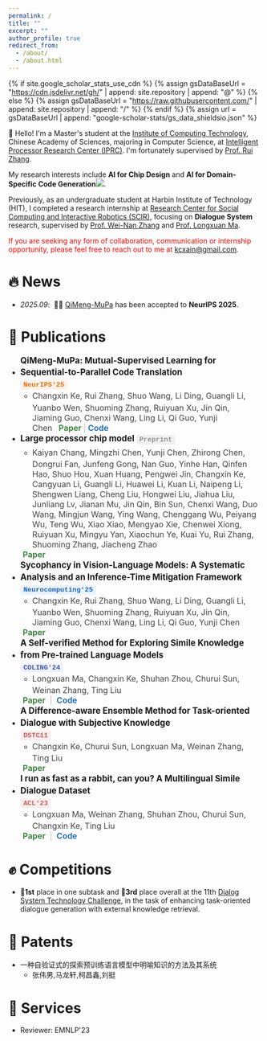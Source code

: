 ```yaml
---
permalink: /
title: ""
excerpt: ""
author_profile: true
redirect_from: 
  - /about/
  - /about.html
---
```


{% if site.google_scholar_stats_use_cdn %}
{% assign gsDataBaseUrl = "https://cdn.jsdelivr.net/gh/" | append: site.repository | append: "@" %}
{% else %}
{% assign gsDataBaseUrl = "https://raw.githubusercontent.com/" | append: site.repository | append: "/" %}
{% endif %}
{% assign url = gsDataBaseUrl | append: "google-scholar-stats/gs_data_shieldsio.json" %}
<style>


<style>
/* 会议标签：保持你之前的学术方框风格 */
.conference-tag {
  display: inline-block;
  border: 1.6px solid #3f51b5;
  color: #3f51b5;
  font-weight: 600;
  font-size: 0.85rem;
  padding: 0.2em 0.55em;
  border-radius: 6px;
  margin-right: 0.4em;
  background-color: rgba(63,81,181,0.05);
  transition: all 0.2s ease;
}


/* 链接部分整体容器 */
.pub-links {
  margin-left: 0.3em;
  font-size: 1.00rem;
}

/* 分隔符 */
.sep {
  color: #bbb;
  margin: 0 0.25em;
}

/* ---- 链接样式（无边框，仅颜色） ---- */
.pub-link {
  text-decoration: none;
  font-weight: 600;
  transition: all 0.15s ease;
  position: relative;
}

/* Paper - 学术绿色 */
.pub-link.paper {
  color: #2e7d32;
}
.pub-link.paper:hover {
  color: #1b5e20;
  text-decoration: underline;
}

/* Code - 工程蓝 */
.pub-link.code {
  color: #1565c0;
}
.pub-link.code:hover {
  color: #0d47a1;
  text-decoration: underline;
}

/* 深色模式自适应 */
@media (prefers-color-scheme: dark) {
  .pub-link.paper { color: #81c784; }
  .pub-link.paper:hover { color: #a5d6a7; }
  .pub-link.code { color: #64b5f6; }
  .pub-link.code:hover { color: #90caf9; }
  .sep { color: #777; }
}
</style>


<style>
.conference-tag {
  display: inline-block;
  font-weight: 600;
  font-size: 0.85rem;
  padding: 0.15em 0.45em;
  border-radius: 4px;
  margin-right: 0.4em;
  transition: background-color 0.2s ease, color 0.2s ease;

  /* 关键部分 ↓↓↓ */
  font-family: "Menlo", "Consolas", "Courier New", monospace !important;
  font-variant-ligatures: none;
  font-feature-settings: "liga" 0, "calt" 0, "clig" 0;
  -webkit-font-smoothing: antialiased;
}

/* === 顶会（鲜艳醒目）=== */
.conference-tag[data-conf="NeurIPS"] { color: #ef6c00; background-color: rgba(239,108,0,0.07); }   /* 橙色 */
.conference-tag[data-conf="ICML"]   { color: #2e7d32; background-color: rgba(46,125,50,0.07); }   /* 绿色 */
.conference-tag[data-conf="ICLR"]   { color: #8e24aa; background-color: rgba(142,36,170,0.07); }  /* 紫色 */

/* === 其他AI顶会（次一级，区分但不喧宾夺主）=== */
.conference-tag[data-conf="AAAI"]   { color: #1565c0; background-color: rgba(21,101,192,0.07); }  /* 蓝色偏冷 */
.conference-tag[data-conf="IJCAI"]  { color: #00897b; background-color: rgba(0,137,123,0.07); }   /* 青绿 */
.conference-tag[data-conf="ACL"]    { color:rgb(202, 91, 91); background-color: rgba(198,40,40,0.07); }   /* 红色 */
.conference-tag[data-conf="EMNLP"]  { color: #6d4c41; background-color: rgba(109,76,65,0.07); }   /* 棕色 */

/* === 其他会议 / 期刊 === */
.conference-tag[data-conf="COLING"] { color: #3f51b5; background-color: rgba(63,81,181,0.07); }
.conference-tag[data-conf="Neurocomputing"] { color: #1565c0; background-color: rgba(21,101,192,0.07); }

/* === Preprint 灰色标签 === */
.conference-tag[data-conf="Preprint"] {
  color: #666;
  background-color: rgba(0,0,0,0.05);
  font-weight: 500;
}

/* === Hover 效果（轻微）=== */
.conference-tag:hover {
  background-color: rgba(0,0,0,0.08);
}

/* === 深色模式 === */
@media (prefers-color-scheme: dark) {
  .conference-tag[data-conf="NeurIPS"] { color: #ffb74d; background-color: rgba(255,183,77,0.1); }
  .conference-tag[data-conf="ICML"]   { color: #81c784; background-color: rgba(129,199,132,0.1); }
  .conference-tag[data-conf="ICLR"]   { color: #ba68c8; background-color: rgba(186,104,200,0.1); }

  .conference-tag[data-conf="AAAI"]   { color: #64b5f6; background-color: rgba(100,181,246,0.1); }
  .conference-tag[data-conf="IJCAI"]  { color: #4db6ac; background-color: rgba(77,182,172,0.1); }
  .conference-tag[data-conf="ACL"]    { color: #ef9a9a; background-color: rgba(239,154,154,0.1); }
  .conference-tag[data-conf="EMNLP"]  { color: #a1887f; background-color: rgba(161,136,127,0.1); }

  .conference-tag[data-conf="COLING"] { color: #9fa8da; background-color: rgba(159,168,218,0.1); }
  .conference-tag[data-conf="Neurocomputing"] { color: #64b5f6; background-color: rgba(100,181,246,0.1); }

  .conference-tag[data-conf="Preprint"] {
    color: #aaa;
    background-color: rgba(255,255,255,0.05);
  }
}

.paper-title {
  font-size: 1.05rem;          /* 比正文稍大，清晰突出 */
  font-weight: 650;           /* 比 normal 粗一点，但不至于太重 */
  line-height: 1.4;
  display: inline-block;
  margin-bottom: 0.2em;
}
</style>
<style>
.paper-authors {
  font-size: 1.0rem;
  font-weight: 400;
  line-height: 1.6;
  margin-right: 0.5em;
  display: inline;
  color: #444;
  margin-bottom: 0.75em;
}

/* 自动高亮后的样式 */
.paper-authors .me {
  font-weight: 650;
  color: #2c3e50;
  text-decoration: underline;
  text-underline-offset: 3px;
}
@media (prefers-color-scheme: dark) {
  .paper-authors .me {
    color: #d0d3d4;
  }
}
</style>

<script>
document.addEventListener("DOMContentLoaded", () => {
  document.querySelectorAll(".paper-authors").forEach(el => {
    el.innerHTML = el.innerHTML.replace(
      /\bChangxin Ke\b/g,
      '<span class="me">Changxin Ke</span>'
    );
  });
});
</script>


<span class='anchor' id='about-me'></span>

🤗 Hello! I'm a Master's student at the <a href='http://www.ict.cas.cn'>Institute of Computing Technology</a>, Chinese Academy of Sciences, majoring in Computer Science, at <a href='http://ict.cas.cn/jssgk/zzjg/kyxt/znclq/js/'>Intelligent Processor Research Center (IPRC)</a>. I'm fortunately supervised by <a href='https://ict.cas.cn/sourcedb/cn/jssrck/202111/t20211108_6246309.html'>Prof. Rui Zhang</a>.

My research interests include <strong>AI for Chip Design</strong> and <strong>AI for Domain-Specific Code Generation</strong><a href='https://scholar.google.com/citations?user=puvUUPwAAAAJ'><img src="https://img.shields.io/endpoint?url={{ url | url_encode }}&logo=Google%20Scholar&labelColor=f6f6f6&color=9cf&style=flat&label=citations"></a>.


Previously, as an undergraduate student at Harbin Institute of Technology (HIT), I completed a research internship at <a href="https://ir.hit.edu.cn">Research Center for Social Computing and Interactive Robotics (SCIR)</a>, focusing on <strong>Dialogue System</strong> research, supervised by <a href='https://homepage.hit.edu.cn/zhangweinan'>Prof. Wei-Nan Zhang</a> and <a href='https://xzy.kmust.edu.cn/info/1129/3556.htm'>Prof. Longxuan Ma</a>.

<span style="color:red;">If you are seeking any form of collaboration, communication or internship opportunity, please feel free to reach out to me at 
<a href="mailto:kcxain@gmail.com" style="color:red; font-weight:bold;">kcxain@gmail.com</a>.</span>

# 🔥 News
- *2025.09*: &nbsp;🎉🎉 <a href='arxiv.org/abs/2506.11153'>QiMeng-MuPa</a> has been accepted to <strong>NeurIPS 2025</strong>.

# 📝 Publications 

- <span class="paper-title">QiMeng-MuPa: Mutual-Supervised Learning for Sequential-to-Parallel Code Translation</span> <span class="conference-tag" data-conf="NeurIPS">NeurIPS'25</span>
  - <span class="paper-authors">Changxin Ke, Rui Zhang, Shuo Wang, Li Ding, Guangli Li, Yuanbo Wen, Shuoming Zhang, Ruiyuan Xu, Jin Qin, Jiaming Guo, Chenxi Wang, Ling Li, Qi Guo, Yunji Chen</span><span class="pub-links"><a href="https://arxiv.org/abs/2506.11153" target="_blank" class="pub-link paper">Paper</a><span class="sep">|</span><a href="https://github.com/kcxain/mupa" target="_blank" class="pub-link code">Code</a>
- <span class="paper-title">Large processor chip model</span> <span class="conference-tag" data-conf="Preprint">Preprint</span>
  - <span class="paper-authors">Kaiyan Chang, Mingzhi Chen, Yunji Chen, Zhirong Chen, Dongrui Fan, Junfeng Gong, Nan Guo, Yinhe Han, Qinfen Hao, Shuo Hou, Xuan Huang, Pengwei Jin, Changxin Ke, Cangyuan Li, Guangli Li, Huawei Li, Kuan Li, Naipeng Li, Shengwen Liang, Cheng Liu, Hongwei Liu, Jiahua Liu, Junliang Lv, Jianan Mu, Jin Qin, Bin Sun, Chenxi Wang, Duo Wang, Mingjun Wang, Ying Wang, Chenggang Wu, Peiyang Wu, Teng Wu, Xiao Xiao, Mengyao Xie, Chenwei Xiong, Ruiyuan Xu, Mingyu Yan, Xiaochun Ye, Kuai Yu, Rui Zhang, Shuoming Zhang, Jiacheng Zhao</span>
  <span class="pub-links">
    <a href="https://arxiv.org/abs/2506.02929" target="_blank" class="pub-link paper">Paper</a>
  </span>
- <span class="paper-title">Sycophancy in Vision-Language Models: A Systematic Analysis and an Inference-Time Mitigation Framework</span> <span class="conference-tag" data-conf="Neurocomputing">Neurocomputing'25</span>
  - <span class="paper-authors">Changxin Ke, Rui Zhang, Shuo Wang, Li Ding, Guangli Li, Yuanbo Wen, Shuoming Zhang, Ruiyuan Xu, Jin Qin, Jiaming Guo, Chenxi Wang, Ling Li, Qi Guo, Yunji Chen</span>
  <span class="pub-links">
    <a href="https://arxiv.org/abs/2408.11261" target="_blank" class="pub-link paper">Paper</a>
  </span>
- <span class="paper-title">A Self-verified Method for Exploring Simile Knowledge from Pre-trained Language Models</span> <span class="conference-tag" data-conf="COLING">COLING'24</span>
  - <span class="paper-authors">Longxuan Ma, Changxin Ke, Shuhan Zhou, Churui Sun, Weinan Zhang, Ting Liu</span>
  <span class="pub-links">
    <a href="https://aclanthology.org/2024.lrec-main.138/" target="_blank" class="pub-link paper">Paper</a>
    <span class="sep">|</span>
    <a href="https://github.com/kcxain/mlsr" target="_blank" class="pub-link code">Code</a>
  </span>
- <span class="paper-title">A Difference-aware Ensemble Method for Task-oriented Dialogue with Subjective Knowledge</span> <span class="conference-tag" data-conf="ACL">DSTC11</span>
  - <span class="paper-authors">Changxin Ke, Churui Sun, Longxuan Ma, Weinan Zhang, Ting Liu</span>
  <span class="pub-links">
    <a href="https://aclanthology.org/2023.dstc-1.24/" target="_blank" class="pub-link paper">Paper</a>
  </span>
- <span class="paper-title">I run as fast as a rabbit, can you? A Multilingual Simile Dialogue Dataset</span> <span class="conference-tag" data-conf="ACL">ACL'23</span>
  - <span class="paper-authors">Longxuan Ma, Weinan Zhang, Shuhan Zhou, Churui Sun, Changxin Ke, Ting Liu</span>
  <span class="pub-links">
    <a href="https://arxiv.org/abs/2306.05672" target="_blank" class="pub-link paper">Paper</a>
    <span class="sep">|</span>
    <a href="https://github.com/malongxuan/msd" target="_blank" class="pub-link code">Code</a>
  </span>


# ✊ Competitions
- <strong>🏅1st</strong> place in one subtask and <strong>🥉3rd</strong> place overall at the 11th <a href='https://dstc11.dstc.community'>Dialog System Technology Challenge</a>, in the task of enhancing task-oriented dialogue generation with external knowledge retrieval.

# 📄 Patents

- 一种自验证式的探索预训练语言模型中明喻知识的方法及其系统
  - 张伟男,马龙轩,柯昌鑫,刘挺


# 🏢 Services

- Reviewer: EMNLP'23



<!-- # 🎖 Honors and Awards
- *2021.10* Lorem ipsum dolor sit amet, consectetur adipiscing elit. Vivamus ornare aliquet ipsum, ac tempus justo dapibus sit amet. 
- *2021.09* Lorem ipsum dolor sit amet, consectetur adipiscing elit. Vivamus ornare aliquet ipsum, ac tempus justo dapibus sit amet.  -->

<!-- # 📖 Educations
- *2019.06 - 2022.04 (now)*, Lorem ipsum dolor sit amet, consectetur adipiscing elit. Vivamus ornare aliquet ipsum, ac tempus justo dapibus sit amet. 
- *2015.09 - 2019.06*, Lorem ipsum dolor sit amet, consectetur adipiscing elit. Vivamus ornare aliquet ipsum, ac tempus justo dapibus sit amet.  -->

<!-- # 💬 Invited Talks
- *2021.06*, Lorem ipsum dolor sit amet, consectetur adipiscing elit. Vivamus ornare aliquet ipsum, ac tempus justo dapibus sit amet. 
- *2021.03*, Lorem ipsum dolor sit amet, consectetur adipiscing elit. Vivamus ornare aliquet ipsum, ac tempus justo dapibus sit amet.  \| [\[video\]](https://github.com/)

# 💻 Internships
- *2019.05 - 2020.02*, [Lorem](https://github.com/), China. -->